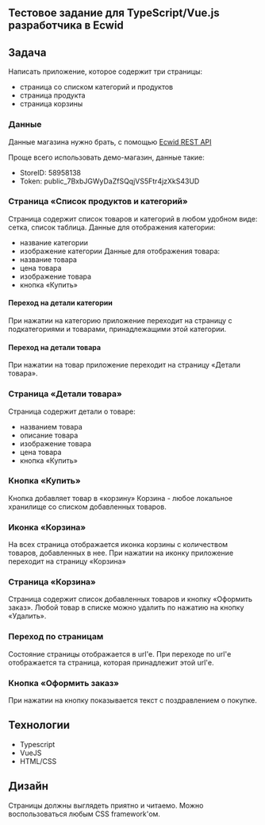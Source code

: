 ## Тестовое задание для TypeScript/Vue.js разработчика в Ecwid

## Задача
Написать приложение, которое содержит три страницы:
- страница со списком категорий и продуктов
- страница продукта
- страница корзины
### Данные
Данные магазина нужно брать, с помощью [Ecwid REST API](https://api-docs.ecwid.com/reference/rest-api)

Проще всего использовать демо-магазин, данные такие:
- StoreID: 58958138
- Token: public_7BxbJGWyDaZfSQqjVS5Ftr4jzXkS43UD

### Страница «Список продуктов и категорий»
Страница содержит список товаров и категорий в любом удобном виде: сетка, список таблица.
Данные для отображения категории:
- название категории
- изображение категории
  Данные для отображения товара:
- название товара
- цена товара
- изображение товара
- кнопка «Купить»
#### Переход на детали категории
При нажатии на категорию приложение переходит на страницу с подкатегориями и товарами, принадлежащими этой категории.
#### Переход на детали товара
При нажатии на товар приложение переходит на страницу «Детали товара».
### Страница «Детали товара»
Страница содержит детали о товаре:
- названием товара
- описание товара
- изображение товара
- цена товара
- кнопка «Купить»
### Кнопка «Купить»
Кнопка добавляет товар в «корзину»
Корзина - любое локальное хранилище со списком добавленных товаров.
### Иконка «Корзина»
На всех страница отображается иконка корзины с количеством товаров, добавленных в нее. При нажатии на иконку приложение переходит на страницу «Корзина»
### Страница «Корзина»
Страница содержит список добавленных товаров и кнопку «Оформить заказ».
Любой товар в списке можно удалить по нажатию на кнопку «Удалить».
### Переход по страницам
Состояние страницы отображается в url'е. При переходе по url'е отображается та страница, которая принадлежит этой url'е.
### Кнопка «Оформить заказ»
При нажатии на кнопку показывается текст с поздравлением о покупке.

##  Технологии
- Typescript
- VueJS
- HTML/CSS

## Дизайн
Страницы должны выглядеть приятно и читаемо. Можно воспользоваться любым CSS framework'ом.
